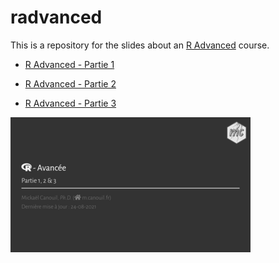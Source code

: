 
# radvanced

This is a repository for the slides about an [R
Advanced](https://m.canouil.fr/radvanced/) course.

-   [R Advanced - Partie 1](https://m.canouil.fr/radvanced/#2)

-   [R Advanced - Partie 2](https://m.canouil.fr/radvanced/#48)

-   [R Advanced - Partie 3](https://m.canouil.fr/radvanced/#107)

<a href="thumbs/title_slide.png"><img alt="Title Slide" src="thumbs/title_slide_thumb.png" width="384" height="216"></a>
